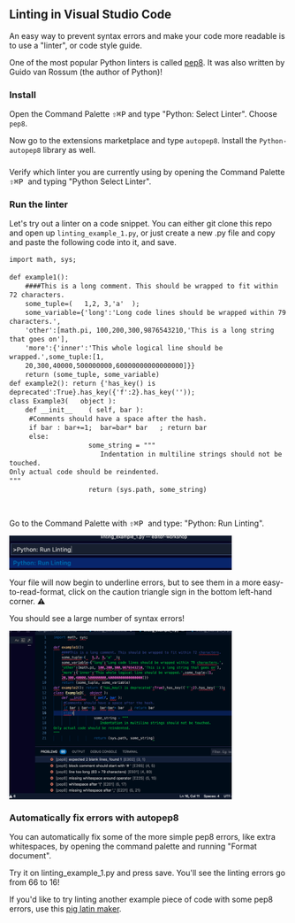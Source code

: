 ## Linting in Visual Studio Code

An easy way to prevent syntax errors and make your code more readable is to use a "linter", or code style guide. 

One of the most popular Python linters is called [pep8](https://www.python.org/dev/peps/pep-0008/#id10). It was also written by Guido van Rossum (the author of Python)!

### Install
Open the Command Palette <kbd>⇧⌘P</kbd> and type "Python: Select Linter". Choose `pep8`.

Now go to the extensions marketplace and type `autopep8`. Install the `Python-autopep8` library as well.

### 
Verify which linter you are currently using by opening the Command Palette <kbd> ⇧⌘P </kbd> and typing "Python Select Linter".

### Run the linter
Let's try out a linter on a code snippet. You can either git clone this repo and open up `linting_example_1.py`, or just create a new .py file and copy and paste the following code into it, and save. 

```
import math, sys;

def example1():
    ####This is a long comment. This should be wrapped to fit within 72 characters.
    some_tuple=(   1,2, 3,'a'  );
    some_variable={'long':'Long code lines should be wrapped within 79 characters.',
    'other':[math.pi, 100,200,300,9876543210,'This is a long string that goes on'],
    'more':{'inner':'This whole logical line should be wrapped.',some_tuple:[1,
    20,300,40000,500000000,60000000000000000]}}
    return (some_tuple, some_variable)
def example2(): return {'has_key() is deprecated':True}.has_key({'f':2}.has_key(''));
class Example3(   object ):
    def __init__    ( self, bar ):
     #Comments should have a space after the hash.
     if bar : bar+=1;  bar=bar* bar   ; return bar
     else:
                    some_string = """
                       Indentation in multiline strings should not be touched.
Only actual code should be reindented.
"""
                    return (sys.path, some_string)
```
<br />

Go to the Command Palette with <kbd> ⇧⌘P </kbd> and type: "Python: Run Linting".

<img src="images/vsc_linting_run_linting.png" align="center" width="80%" > 

Your file will now begin to underline errors, but to see them in a more easy-to-read-format, click on the caution triangle sign in the bottom left-hand corner. ⚠️

You should see a large number of syntax errors!

<img src="images/vsc_linting_errors.png" align="center" width="80%" > 

### Automatically fix errors with autopep8
You can automatically fix some of the more simple pep8 errors, like extra whitespaces, by opening the command palette and running "Format document".

Try it on linting_example_1.py and press save. You'll see the linting errors go from 66 to 16! 

If you'd like to try linting another example piece of code with some pep8 errors, use this [pig latin maker](https://github.com/reshamas/editor-workshop/blob/master/linting_example_2.py). 
